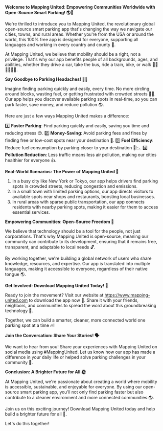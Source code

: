**Welcome to Mapping United: Empowering Communities Worldwide with Open-Source Smart Parking! 🌎🚗**

We're thrilled to introduce you to Mapping United, the revolutionary global open-source smart parking app that's changing the way we navigate our cities, towns, and rural areas. Whether you're from the USA or around the world, this 100% free app is designed for everyone, supporting all languages and working in every country and county 🌟.

At Mapping United, we believe that mobility should be a right, not a privilege. That's why our app benefits people of all backgrounds, ages, and abilities, whether they drive a car, take the bus, ride a train, bike, or walk 🚶‍♂️🚌🚂🚴‍♂️.

**Say Goodbye to Parking Headaches! 🙅‍♂️**

Imagine finding parking quickly and easily, every time. No more circling around blocks, wasting fuel, or getting frustrated with crowded streets 🚗💨. Our app helps you discover available parking spots in real-time, so you can park faster, save money, and reduce pollution 🌎.

Here are just a few ways Mapping United makes a difference:

1️⃣ **Faster Parking**: Find parking quickly and easily, saving you time and reducing stress 😌.
2️⃣ **Money-Saving**: Avoid parking fees and fines by finding free or low-cost spots near your destination 💸.
3️⃣ **Fuel Efficiency**: Reduce fuel consumption by parking closer to your destination 🚗📉.
4️⃣ **Pollution Reduction**: Less traffic means less air pollution, making our cities healthier for everyone 👍.

**Real-World Scenarios: The Power of Mapping United 🌟**

1. In a busy city like New York or Tokyo, our app helps drivers find parking spots in crowded streets, reducing congestion and emissions.
2. In a small town with limited parking options, our app directs visitors to available spots near shops and restaurants, boosting local businesses.
3. In rural areas with sparse public transportation, our app connects residents with nearby parking spots, making it easier for them to access essential services.

**Empowering Communities: Open-Source Freedom 🌟**

We believe that technology should be a tool for the people, not just corporations. That's why Mapping United is open-source, meaning our community can contribute to its development, ensuring that it remains free, transparent, and adaptable to local needs 🔓.

By working together, we're building a global network of users who share knowledge, resources, and expertise. Our app is translated into multiple languages, making it accessible to everyone, regardless of their native tongue 🌎.

**Get Involved: Download Mapping United Today! 🚀**

Ready to join the movement? Visit our website at https://www.mapping-united.com to download the app now 📲. Share it with your friends, neighbors, and communities to spread the word about this groundbreaking technology 💬.

Together, we can build a smarter, cleaner, more connected world one parking spot at a time 🔥!

**Join the Conversation: Share Your Stories! 🗣️**

We want to hear from you! Share your experiences with Mapping United on social media using #MappingUnited. Let us know how our app has made a difference in your daily life or helped solve parking challenges in your community 💬.

**Conclusion: A Brighter Future for All 🌞**

At Mapping United, we're passionate about creating a world where mobility is accessible, sustainable, and enjoyable for everyone. By using our open-source smart parking app, you'll not only find parking faster but also contribute to a cleaner environment and more connected communities 🌎.

Join us on this exciting journey! Download Mapping United today and help build a brighter future for all 🌟.

Let's do this together!